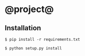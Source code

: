 @project@
==============================================================================

Installation
------------

```
$ pip install -r requirements.txt

$ python setup.py install
```
